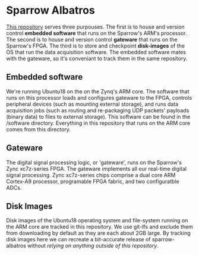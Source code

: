# Sparrow Albatros 

[This repository](https://github.com/alBATROS-Experiment/sparrow-albatros/) serves three purpouses. The first is to house and version control **embedded software** that runs on the Sparrow's ARM's processor. The second is to house and version control **gateware** that runs on the Sparrow's FPGA. The third is to store and checkpoint **disk-images** of the OS that run the data acquisition software. The embedded software mates with the gateware, so it's conveniant to track them in the same repository. 

## Embedded software

We're running Ubuntu18 on the on the Zynq's ARM core. The software that runs on this processor loads and configures gateware to the FPGA, controls peripheral devices (such as mounting external storage), and runs data acquisition jobs (such as routing and re-packaging UDP packets' payloads (binary data) to files to external storage). This software can be found in the /software directory. Everything in this repository that runs on the ARM core comes from this directory. 

## Gateware

The digital signal processing logic, or 'gateware', runs on the Sparrow's Zync xc7z-series FPGA. The gateware implements all our real-time digital signal processing. Zync xc7z-series chips comprise a dual core ARM Cortex-A9 processor, programable FPGA fabric, and two configuratble ADCs.


## Disk Images

Disk images of the Ubuntu18 operating system and file-system running on the ARM core are tracked in this repository. We use git-lfs and exclude them from downloading by default as they are each about 2GB large. By tracking disk images here we can recreate a bit-accurate release of sparrow-albatros without *relying on anything outside of this repository*.


